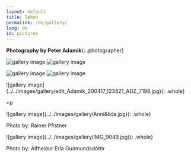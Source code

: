 ```yaml
---
layout: default
title: Sehen
permalink: /de/gallery/
lang: de
id: pictures
---
```


__Photography by Peter Adamik__{: .photographer}


<div class="row gal" markdown="1">

![gallery image](../../images/gallery/edit_Adamik_200417_122944_ADS_0700.jpg)
![gallery image](../../images/gallery/edit_Adamik_200417_123540_ADS_0720.jpg)

<div class="row gal" markdown="1">

![gallery image](../../images/gallery/edit_Adamik_200417_124306_ADS_0788-2.jpg)
![gallery image](../../images/gallery/edit_Adamik_200417_124317_ADS_0795.jpg)

<div class="captionbox"  markdown="1">
![gallery image](../../images/gallery/edit_Adamik_200417_123821_ADZ_7198.jpg){: .whole}

<p</p>

<div class="captionbox"  markdown="1">
![gallery image](../../images/gallery/Anni&Iida.jpg){: .whole}

<p class="caption">Photo by: Rainer Pfistner</p>

<div class="captionbox"  markdown="1">
![gallery image](../../images/gallery/IMG_9049.jpg){: .whole}

<p class="caption">Photo by: Álfheiður Erla Guðmundsdóttir</p>

</div>

